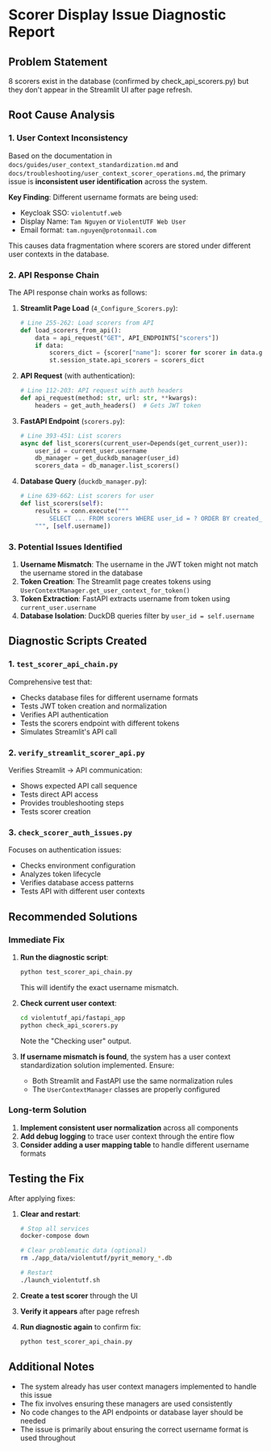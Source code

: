 # Scorer Display Issue Diagnostic Report

## Problem Statement
8 scorers exist in the database (confirmed by check_api_scorers.py) but they don't appear in the Streamlit UI after page refresh.

## Root Cause Analysis

### 1. User Context Inconsistency
Based on the documentation in `docs/guides/user_context_standardization.md` and `docs/troubleshooting/user_context_scorer_operations.md`, the primary issue is **inconsistent user identification** across the system.

**Key Finding**: Different username formats are being used:
- Keycloak SSO: `violentutf.web`
- Display Name: `Tam Nguyen` or `ViolentUTF Web User`
- Email format: `tam.nguyen@protonmail.com`

This causes data fragmentation where scorers are stored under different user contexts in the database.

### 2. API Response Chain

The API response chain works as follows:

1. **Streamlit Page Load** (`4_Configure_Scorers.py`):
   ```python
   # Line 255-262: Load scorers from API
   def load_scorers_from_api():
       data = api_request("GET", API_ENDPOINTS["scorers"])
       if data:
           scorers_dict = {scorer["name"]: scorer for scorer in data.get("scorers", [])}
           st.session_state.api_scorers = scorers_dict
   ```

2. **API Request** (with authentication):
   ```python
   # Line 112-203: API request with auth headers
   def api_request(method: str, url: str, **kwargs):
       headers = get_auth_headers()  # Gets JWT token
   ```

3. **FastAPI Endpoint** (`scorers.py`):
   ```python
   # Line 393-451: List scorers
   async def list_scorers(current_user=Depends(get_current_user)):
       user_id = current_user.username
       db_manager = get_duckdb_manager(user_id)
       scorers_data = db_manager.list_scorers()
   ```

4. **Database Query** (`duckdb_manager.py`):
   ```python
   # Line 639-662: List scorers for user
   def list_scorers(self):
       results = conn.execute("""
           SELECT ... FROM scorers WHERE user_id = ? ORDER BY created_at DESC
       """, [self.username])
   ```

### 3. Potential Issues Identified

1. **Username Mismatch**: The username in the JWT token might not match the username stored in the database
2. **Token Creation**: The Streamlit page creates tokens using `UserContextManager.get_user_context_for_token()`
3. **Token Extraction**: FastAPI extracts username from token using `current_user.username`
4. **Database Isolation**: DuckDB queries filter by `user_id = self.username`

## Diagnostic Scripts Created

### 1. `test_scorer_api_chain.py`
Comprehensive test that:
- Checks database files for different username formats
- Tests JWT token creation and normalization
- Verifies API authentication
- Tests the scorers endpoint with different tokens
- Simulates Streamlit's API call

### 2. `verify_streamlit_scorer_api.py`
Verifies Streamlit -> API communication:
- Shows expected API call sequence
- Tests direct API access
- Provides troubleshooting steps
- Tests scorer creation

### 3. `check_scorer_auth_issues.py`
Focuses on authentication issues:
- Checks environment configuration
- Analyzes token lifecycle
- Verifies database access patterns
- Tests API with different user contexts

## Recommended Solutions

### Immediate Fix
1. **Run the diagnostic script**:
   ```bash
   python test_scorer_api_chain.py
   ```
   This will identify the exact username mismatch.

2. **Check current user context**:
   ```bash
   cd violentutf_api/fastapi_app
   python check_api_scorers.py
   ```
   Note the "Checking user" output.

3. **If username mismatch is found**, the system has a user context standardization solution implemented. Ensure:
   - Both Streamlit and FastAPI use the same normalization rules
   - The `UserContextManager` classes are properly configured

### Long-term Solution
1. **Implement consistent user normalization** across all components
2. **Add debug logging** to trace user context through the entire flow
3. **Consider adding a user mapping table** to handle different username formats

## Testing the Fix

After applying fixes:

1. **Clear and restart**:
   ```bash
   # Stop all services
   docker-compose down
   
   # Clear problematic data (optional)
   rm ./app_data/violentutf/pyrit_memory_*.db
   
   # Restart
   ./launch_violentutf.sh
   ```

2. **Create a test scorer** through the UI

3. **Verify it appears** after page refresh

4. **Run diagnostic again** to confirm fix:
   ```bash
   python test_scorer_api_chain.py
   ```

## Additional Notes

- The system already has user context managers implemented to handle this issue
- The fix involves ensuring these managers are used consistently
- No code changes to the API endpoints or database layer should be needed
- The issue is primarily about ensuring the correct username format is used throughout